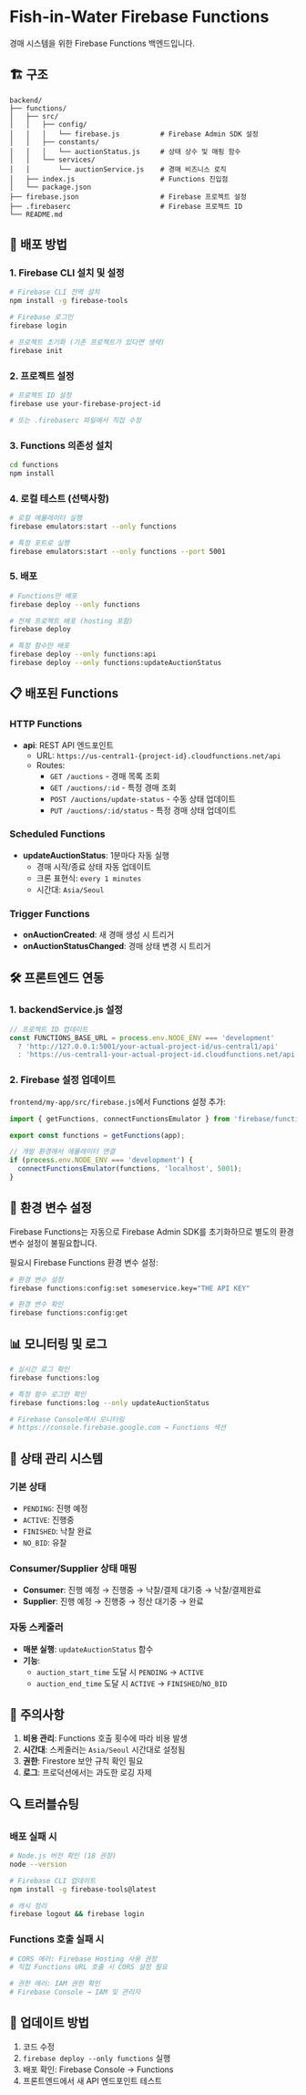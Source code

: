 # Fish-in-Water Firebase Functions

경매 시스템을 위한 Firebase Functions 백엔드입니다.

## 🏗️ 구조

```
backend/
├── functions/
│   ├── src/
│   │   ├── config/
│   │   │   └── firebase.js          # Firebase Admin SDK 설정
│   │   ├── constants/
│   │   │   └── auctionStatus.js     # 상태 상수 및 매핑 함수
│   │   └── services/
│   │       └── auctionService.js    # 경매 비즈니스 로직
│   ├── index.js                     # Functions 진입점
│   └── package.json
├── firebase.json                    # Firebase 프로젝트 설정
├── .firebaserc                      # Firebase 프로젝트 ID
└── README.md
```

## 🚀 배포 방법

### 1. Firebase CLI 설치 및 설정

```bash
# Firebase CLI 전역 설치
npm install -g firebase-tools

# Firebase 로그인
firebase login

# 프로젝트 초기화 (기존 프로젝트가 있다면 생략)
firebase init
```

### 2. 프로젝트 설정

```bash
# 프로젝트 ID 설정
firebase use your-firebase-project-id

# 또는 .firebaserc 파일에서 직접 수정
```

### 3. Functions 의존성 설치

```bash
cd functions
npm install
```

### 4. 로컬 테스트 (선택사항)

```bash
# 로컬 에뮬레이터 실행
firebase emulators:start --only functions

# 특정 포트로 실행
firebase emulators:start --only functions --port 5001
```

### 5. 배포

```bash
# Functions만 배포
firebase deploy --only functions

# 전체 프로젝트 배포 (hosting 포함)
firebase deploy

# 특정 함수만 배포
firebase deploy --only functions:api
firebase deploy --only functions:updateAuctionStatus
```

## 📋 배포된 Functions

### HTTP Functions
- **api**: REST API 엔드포인트
  - URL: `https://us-central1-{project-id}.cloudfunctions.net/api`
  - Routes:
    - `GET /auctions` - 경매 목록 조회
    - `GET /auctions/:id` - 특정 경매 조회
    - `POST /auctions/update-status` - 수동 상태 업데이트
    - `PUT /auctions/:id/status` - 특정 경매 상태 업데이트

### Scheduled Functions
- **updateAuctionStatus**: 1분마다 자동 실행
  - 경매 시작/종료 상태 자동 업데이트
  - 크론 표현식: `every 1 minutes`
  - 시간대: `Asia/Seoul`

### Trigger Functions
- **onAuctionCreated**: 새 경매 생성 시 트리거
- **onAuctionStatusChanged**: 경매 상태 변경 시 트리거

## 🛠️ 프론트엔드 연동

### 1. backendService.js 설정

```javascript
// 프로젝트 ID 업데이트
const FUNCTIONS_BASE_URL = process.env.NODE_ENV === 'development' 
  ? 'http://127.0.0.1:5001/your-actual-project-id/us-central1/api'
  : 'https://us-central1-your-actual-project-id.cloudfunctions.net/api';
```

### 2. Firebase 설정 업데이트

`frontend/my-app/src/firebase.js`에서 Functions 설정 추가:

```javascript
import { getFunctions, connectFunctionsEmulator } from 'firebase/functions';

export const functions = getFunctions(app);

// 개발 환경에서 에뮬레이터 연결
if (process.env.NODE_ENV === 'development') {
  connectFunctionsEmulator(functions, 'localhost', 5001);
}
```

## 🔧 환경 변수 설정

Firebase Functions는 자동으로 Firebase Admin SDK를 초기화하므로 별도의 환경 변수 설정이 불필요합니다.

필요시 Firebase Functions 환경 변수 설정:

```bash
# 환경 변수 설정
firebase functions:config:set someservice.key="THE API KEY"

# 환경 변수 확인
firebase functions:config:get
```

## 📊 모니터링 및 로그

```bash
# 실시간 로그 확인
firebase functions:log

# 특정 함수 로그만 확인
firebase functions:log --only updateAuctionStatus

# Firebase Console에서 모니터링
# https://console.firebase.google.com → Functions 섹션
```

## 🔄 상태 관리 시스템

### 기본 상태
- `PENDING`: 진행 예정
- `ACTIVE`: 진행중
- `FINISHED`: 낙찰 완료
- `NO_BID`: 유찰

### Consumer/Supplier 상태 매핑
- **Consumer**: 진행 예정 → 진행중 → 낙찰/결제 대기중 → 낙찰/결제완료
- **Supplier**: 진행 예정 → 진행중 → 정산 대기중 → 완료

### 자동 스케줄러
- **매분 실행**: `updateAuctionStatus` 함수
- **기능**: 
  - `auction_start_time` 도달 시 `PENDING` → `ACTIVE`
  - `auction_end_time` 도달 시 `ACTIVE` → `FINISHED`/`NO_BID`

## 🚨 주의사항

1. **비용 관리**: Functions 호출 횟수에 따라 비용 발생
2. **시간대**: 스케줄러는 `Asia/Seoul` 시간대로 설정됨
3. **권한**: Firestore 보안 규칙 확인 필요
4. **로그**: 프로덕션에서는 과도한 로깅 자제

## 🔍 트러블슈팅

### 배포 실패 시
```bash
# Node.js 버전 확인 (18 권장)
node --version

# Firebase CLI 업데이트
npm install -g firebase-tools@latest

# 캐시 정리
firebase logout && firebase login
```

### Functions 호출 실패 시
```bash
# CORS 에러: Firebase Hosting 사용 권장
# 직접 Functions URL 호출 시 CORS 설정 필요

# 권한 에러: IAM 권한 확인
# Firebase Console → IAM 및 관리자
```

## 📝 업데이트 방법

1. 코드 수정
2. `firebase deploy --only functions` 실행
3. 배포 확인: Firebase Console → Functions
4. 프론트엔드에서 새 API 엔드포인트 테스트
